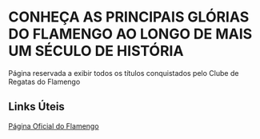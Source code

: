 # CONHEÇA AS PRINCIPAIS GLÓRIAS DO FLAMENGO AO LONGO DE MAIS UM SÉCULO DE HISTÓRIA
Página reservada a exibir todos os títulos conquistados pelo Clube de Regatas do Flamengo

## Links Úteis
[Página Oficial do Flamengo](https://www.flamengo.com.br/titulosdoflamengo) 